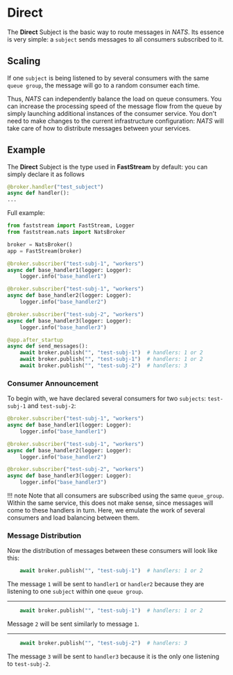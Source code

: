 # Direct

The **Direct** Subject is the basic way to route messages in *NATS*. Its essence is very simple:
a `subject` sends messages to all consumers subscribed to it.

## Scaling

If one `subject` is being listened to by several consumers with the same `queue group`, the message will go to a random consumer each time.

Thus, *NATS* can independently balance the load on queue consumers. You can increase the processing speed of the message flow from the queue by simply launching additional instances of the consumer service. You don't need to make changes to the current infrastructure configuration: *NATS* will take care of how to distribute messages between your services.

## Example

The **Direct** Subject is the type used in **FastStream** by default: you can simply declare it as follows

```python
@broker.handler("test_subject")
async def handler():
...
```

Full example:

```python linenums="1"
from faststream import FastStream, Logger
from faststream.nats import NatsBroker

broker = NatsBroker()
app = FastStream(broker)

@broker.subscriber("test-subj-1", "workers")
async def base_handler1(logger: Logger):
    logger.info("base_handler1")

@broker.subscriber("test-subj-1", "workers")
async def base_handler2(logger: Logger):
    logger.info("base_handler2")

@broker.subscriber("test-subj-2", "workers")
async def base_handler3(logger: Logger):
    logger.info("base_handler3")

@app.after_startup
async def send_messages():
    await broker.publish("", "test-subj-1")  # handlers: 1 or 2
    await broker.publish("", "test-subj-1")  # handlers: 1 or 2
    await broker.publish("", "test-subj-2")  # handlers: 3
```

### Consumer Announcement

To begin with, we have declared several consumers for two `subjects`: `test-subj-1` and `test-subj-2`:

```python linenums="7" hl_lines="1 5 9"
@broker.subscriber("test-subj-1", "workers")
async def base_handler1(logger: Logger):
    logger.info("base_handler1")

@broker.subscriber("test-subj-1", "workers")
async def base_handler2(logger: Logger):
    logger.info("base_handler2")

@broker.subscriber("test-subj-2", "workers")
async def base_handler3(logger: Logger):
    logger.info("base_handler3")
```

!!! note
    Note that all consumers are subscribed using the same `queue_group`. Within the same service, this does not make sense, since messages will come to these handlers in turn.
    Here, we emulate the work of several consumers and load balancing between them.

### Message Distribution

Now the distribution of messages between these consumers will look like this:

```python
    await broker.publish("", "test-subj-1")  # handlers: 1 or 2
```

The message `1` will be sent to `handler1` or `handler2` because they are listening to one `subject` within one `queue group`.

---

```python
    await broker.publish("", "test-subj-1")  # handlers: 1 or 2
```

Message `2` will be sent similarly to message `1`.

---

```python
    await broker.publish("", "test-subj-2")  # handlers: 3
```

The message `3` will be sent to `handler3` because it is the only one listening to `test-subj-2`.
